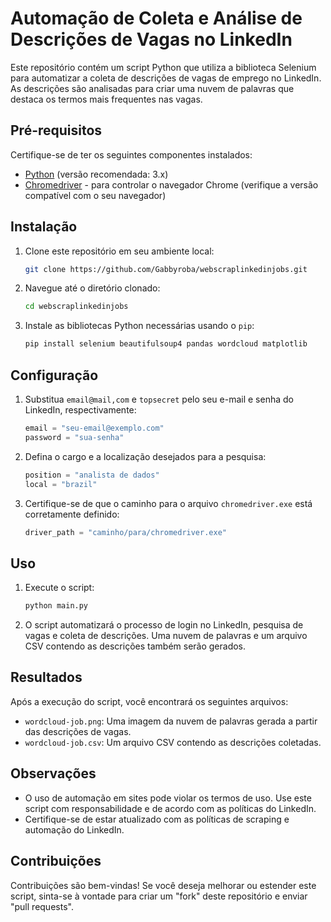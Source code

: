 # Automação de Coleta e Análise de Descrições de Vagas no LinkedIn

Este repositório contém um script Python que utiliza a biblioteca Selenium para automatizar a coleta de descrições de vagas de emprego no LinkedIn. As descrições são analisadas para criar uma nuvem de palavras que destaca os termos mais frequentes nas vagas.

## Pré-requisitos

Certifique-se de ter os seguintes componentes instalados:

- [Python](https://www.python.org/) (versão recomendada: 3.x)
- [Chromedriver](https://sites.google.com/chromium.org/driver/) - para controlar o navegador Chrome (verifique a versão compatível com o seu navegador)

## Instalação

1. Clone este repositório em seu ambiente local:

   ```bash
   git clone https://github.com/Gabbyroba/webscraplinkedinjobs.git
   ```

2. Navegue até o diretório clonado:

   ```bash
   cd webscraplinkedinjobs
   ```

3. Instale as bibliotecas Python necessárias usando o `pip`:

   ```bash
   pip install selenium beautifulsoup4 pandas wordcloud matplotlib
   ```

## Configuração

1. Substitua `email@mail,com` e `topsecret` pelo seu e-mail e senha do LinkedIn, respectivamente:

   ```python
   email = "seu-email@exemplo.com"
   password = "sua-senha"
   ```

2. Defina o cargo e a localização desejados para a pesquisa:

   ```python
   position = "analista de dados"
   local = "brazil"
   ```

3. Certifique-se de que o caminho para o arquivo `chromedriver.exe` está corretamente definido:

   ```python
   driver_path = "caminho/para/chromedriver.exe"
   ```

## Uso

1. Execute o script:

   ```bash
   python main.py
   ```

2. O script automatizará o processo de login no LinkedIn, pesquisa de vagas e coleta de descrições. Uma nuvem de palavras e um arquivo CSV contendo as descrições também serão gerados.

## Resultados

Após a execução do script, você encontrará os seguintes arquivos:

- `wordcloud-job.png`: Uma imagem da nuvem de palavras gerada a partir das descrições de vagas.
- `wordcloud-job.csv`: Um arquivo CSV contendo as descrições coletadas.

## Observações

- O uso de automação em sites pode violar os termos de uso. Use este script com responsabilidade e de acordo com as políticas do LinkedIn.
- Certifique-se de estar atualizado com as políticas de scraping e automação do LinkedIn.

## Contribuições

Contribuições são bem-vindas! Se você deseja melhorar ou estender este script, sinta-se à vontade para criar um "fork" deste repositório e enviar "pull requests".

